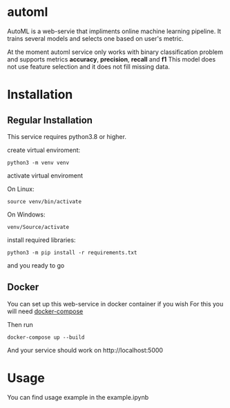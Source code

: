 # automl
AutoML is a web-servie that impliments online machine learning pipeline. It trains several models and selects one based on user's metric.

At the moment automl service only works with binary classification problem and supports metrics **accuracy**, **precision**, **recall** and **f1**
This model does not use feature selection and it does not fill missing data.

# Installation
## Regular Installation
This service requires python3.8 or higher.

create virtual enviroment:
```
python3 -m venv venv
```

activate virtual enviroment

On Linux:
```
source venv/bin/activate
```

On Windows:
```
venv/Source/activate
```

install required libraries:
```
python3 -m pip install -r requirements.txt
```

and you ready to go
## Docker

You can set up this web-service in docker container if you wish
For this you will need [docker-compose](https://docs.docker.com/compose/install/)

Then run 
```
docker-compose up --build
```

And your service should work on http://localhost:5000

# Usage
You can find usage example in the example.ipynb 
